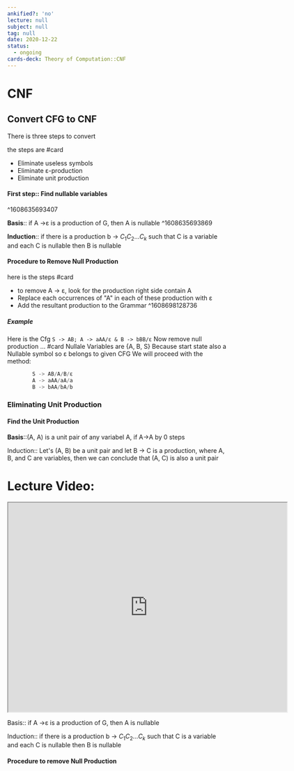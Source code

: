 ```yaml
---
ankified?: 'no'
lecture: null
subject: null
tag: null
date: 2020-12-22
status:
  - ongoing
cards-deck: Theory of Computation::CNF
---
```

# CNF
 ## Convert CFG to CNF
 There is three steps to convert
 
 the steps are #card
 - Eliminate useless symbols
 - Eliminate ε-production
 - Eliminate unit production
#### First step:: Find nullable variables
^1608635693407

**Basis**:: if A ->ε is a production of G, then A is nullable
^1608635693869

**Induction**:: if there is a production b -> $C_1 C_2$...$C_k$ such that C is a variable and each C is nullable then B is nullable

#### Procedure to Remove Null Production
here is the steps #card 
- to remove A -> ε, look for the production right side contain A
- Replace each occurrences of "A" in each of these production with ε 
- Add the resultant production to the Grammar
^1608698128736

##### Example
Here is the Cfg `S -> AB; A -> aAA/ε & B -> bBB/ε` Now remove null production ... #card
Nullale Variables are {A, B, S}
Because start state also a Nullable symbol so ε belongs to given CFG
We will proceed with the method:
```c		
		S -> AB/A/B/ε
		A -> aAA/aA/a
		B -> bAA/bA/b
```

### Eliminating Unit Production

#### Find the Unit Production

**Basis**::(A, A) is a unit pair of any variabel A, if A->A by 0 steps

Induction:: Let's (A, B) be a unit pair and let B -> C is a production, where A, B, and C are variables, then we can conclude that (A, C) is also a unit pair


# Lecture Video:
<iframe src="https://drive.google.com/file/d/1KYIwuHmL9NdWDaqsBkGPLKeTOYadmNae/preview" width="640" height="480"></iframe>

Basis:: if A ->ε is a production of G, then A is nullable

Induction:: if there is a production b -> $C_1 C_2$...$C_k$ such that C is a variable and each C is nullable then B is nullable

#### Procedure to remove Null Production
